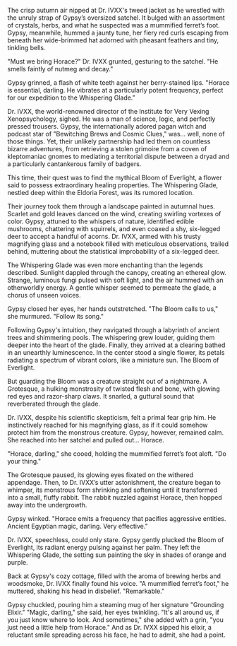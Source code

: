 The crisp autumn air nipped at Dr. IVXX's tweed jacket as he wrestled with the unruly strap of Gypsy’s oversized satchel.  It bulged with an assortment of crystals, herbs, and what he suspected was a mummified ferret’s foot.  Gypsy, meanwhile, hummed a jaunty tune, her fiery red curls escaping from beneath her wide-brimmed hat adorned with pheasant feathers and tiny, tinkling bells.

"Must we bring Horace?" Dr. IVXX grunted, gesturing to the satchel. "He smells faintly of nutmeg and decay."

Gypsy grinned, a flash of white teeth against her berry-stained lips. "Horace is essential, darling.  He vibrates at a particularly potent frequency, perfect for our expedition to the Whispering Glade.”

Dr. IVXX, the world-renowned director of the Institute for Very Vexing Xenopsychology, sighed.  He was a man of science, logic, and perfectly pressed trousers.  Gypsy, the internationally adored pagan witch and podcast star of "Bewitching Brews and Cosmic Clues," was… well, none of those things.  Yet, their unlikely partnership had led them on countless bizarre adventures, from retrieving a stolen grimoire from a coven of kleptomaniac gnomes to mediating a territorial dispute between a dryad and a particularly cantankerous family of badgers.

This time, their quest was to find the mythical Bloom of Everlight, a flower said to possess extraordinary healing properties.  The Whispering Glade, nestled deep within the Eldoria Forest, was its rumored location.

Their journey took them through a landscape painted in autumnal hues.  Scarlet and gold leaves danced on the wind, creating swirling vortexes of color.  Gypsy, attuned to the whispers of nature, identified edible mushrooms, chattering with squirrels, and even coaxed a shy, six-legged deer to accept a handful of acorns. Dr. IVXX, armed with his trusty magnifying glass and a notebook filled with meticulous observations, trailed behind, muttering about the statistical improbability of a six-legged deer.

The Whispering Glade was even more enchanting than the legends described.  Sunlight dappled through the canopy, creating an ethereal glow.  Strange, luminous fungi pulsed with soft light, and the air hummed with an otherworldly energy.  A gentle whisper seemed to permeate the glade, a chorus of unseen voices.

Gypsy closed her eyes, her hands outstretched.  "The Bloom calls to us," she murmured.  "Follow its song."

Following Gypsy's intuition, they navigated through a labyrinth of ancient trees and shimmering pools. The whispering grew louder, guiding them deeper into the heart of the glade.  Finally, they arrived at a clearing bathed in an unearthly luminescence.  In the center stood a single flower, its petals radiating a spectrum of vibrant colors, like a miniature sun.  The Bloom of Everlight.

But guarding the Bloom was a creature straight out of a nightmare.  A Grotesque, a hulking monstrosity of twisted flesh and bone, with glowing red eyes and razor-sharp claws.  It snarled, a guttural sound that reverberated through the glade.

Dr. IVXX, despite his scientific skepticism, felt a primal fear grip him.  He instinctively reached for his magnifying glass, as if it could somehow protect him from the monstrous creature.  Gypsy, however, remained calm. She reached into her satchel and pulled out… Horace.

"Horace, darling," she cooed, holding the mummified ferret’s foot aloft.  "Do your thing."

The Grotesque paused, its glowing eyes fixated on the withered appendage.  Then, to Dr. IVXX’s utter astonishment, the creature began to whimper, its monstrous form shrinking and softening until it transformed into a small, fluffy rabbit.  The rabbit nuzzled against Horace, then hopped away into the undergrowth.

Gypsy winked.  "Horace emits a frequency that pacifies aggressive entities.  Ancient Egyptian magic, darling.  Very effective."

Dr. IVXX, speechless, could only stare.  Gypsy gently plucked the Bloom of Everlight, its radiant energy pulsing against her palm.  They left the Whispering Glade, the setting sun painting the sky in shades of orange and purple.  

Back at Gypsy's cozy cottage, filled with the aroma of brewing herbs and woodsmoke, Dr. IVXX finally found his voice.  "A mummified ferret’s foot," he muttered, shaking his head in disbelief.  "Remarkable."

Gypsy chuckled, pouring him a steaming mug of her signature "Grounding Elixir." "Magic, darling," she said, her eyes twinkling. "It's all around us, if you just know where to look.  And sometimes," she added with a grin, "you just need a little help from Horace."  And as Dr. IVXX sipped his elixir, a reluctant smile spreading across his face, he had to admit, she had a point.
